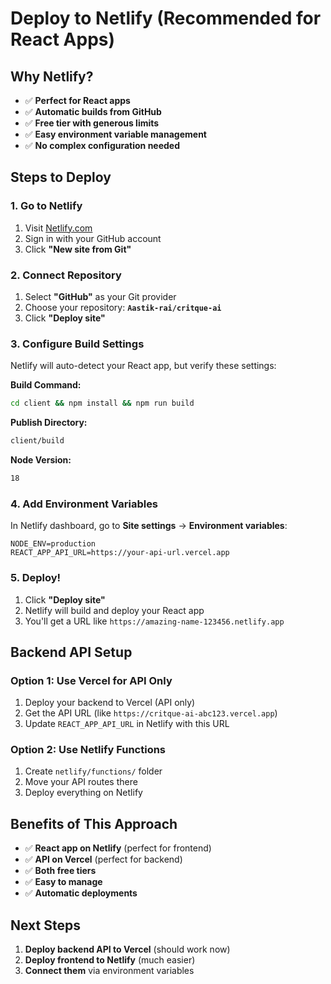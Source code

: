 # Deploy to Netlify (Recommended for React Apps)

## Why Netlify?
- ✅ **Perfect for React apps**
- ✅ **Automatic builds from GitHub**
- ✅ **Free tier with generous limits**
- ✅ **Easy environment variable management**
- ✅ **No complex configuration needed**

## Steps to Deploy

### 1. Go to Netlify
1. Visit [Netlify.com](https://netlify.com)
2. Sign in with your GitHub account
3. Click **"New site from Git"**

### 2. Connect Repository
1. Select **"GitHub"** as your Git provider
2. Choose your repository: **`Aastik-rai/critque-ai`**
3. Click **"Deploy site"**

### 3. Configure Build Settings
Netlify will auto-detect your React app, but verify these settings:

**Build Command:**
```bash
cd client && npm install && npm run build
```

**Publish Directory:**
```bash
client/build
```

**Node Version:**
```bash
18
```

### 4. Add Environment Variables
In Netlify dashboard, go to **Site settings** → **Environment variables**:

```
NODE_ENV=production
REACT_APP_API_URL=https://your-api-url.vercel.app
```

### 5. Deploy!
1. Click **"Deploy site"**
2. Netlify will build and deploy your React app
3. You'll get a URL like `https://amazing-name-123456.netlify.app`

## Backend API Setup

### Option 1: Use Vercel for API Only
1. Deploy your backend to Vercel (API only)
2. Get the API URL (like `https://critque-ai-abc123.vercel.app`)
3. Update `REACT_APP_API_URL` in Netlify with this URL

### Option 2: Use Netlify Functions
1. Create `netlify/functions/` folder
2. Move your API routes there
3. Deploy everything on Netlify

## Benefits of This Approach
- ✅ **React app on Netlify** (perfect for frontend)
- ✅ **API on Vercel** (perfect for backend)
- ✅ **Both free tiers**
- ✅ **Easy to manage**
- ✅ **Automatic deployments**

## Next Steps
1. **Deploy backend API to Vercel** (should work now)
2. **Deploy frontend to Netlify** (much easier)
3. **Connect them** via environment variables
